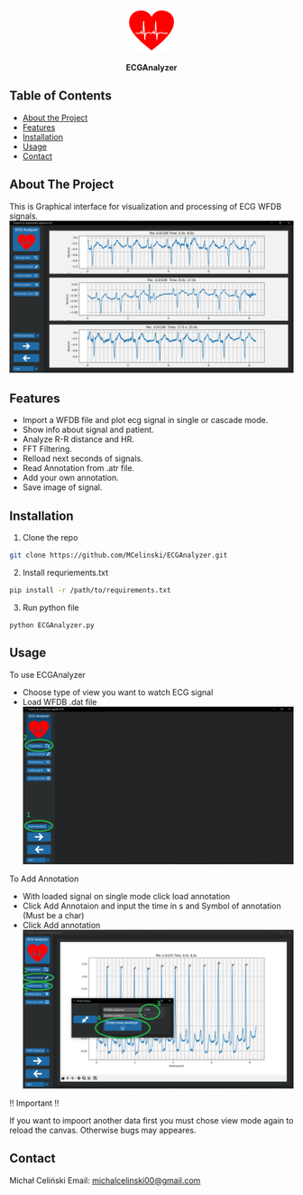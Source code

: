 <!--
repo name: ECGAnalyzer
description: An awesome README template to jumpstart your projects!
github name:  MCelinski
link: https://github.com/MCelinski/ECGAnalyzer
logo path: readmeimages/ecgg.png
screenshot: readmeimages/ss1.png
email: michalcelinski00@gmail.com
-->



<!-- PROJECT LOGO -->
<br />
<p align="center">
    <a href="LINK">
        <img src="readmeimages/ecgg.png" alt="Logo" width="80" height="80">
    </a>
    <p align="center">
        <b>ECGAnalyzer</b>
        <br />
    </p>




<!-- TABLE OF CONTENTS -->
## Table of Contents

* [About the Project](#about-the-project)
* [Features](#features)
* [Installation](#installation)
* [Usage](#usage)
* [Contact](#contact)



<!-- ABOUT THE PROJECT -->
## About The Project
This is Graphical interface for visualization and processing of ECG WFDB signals.
[![Product Name Screen Shot][product-screenshot]](readmeimages/ss1.png)

## Features
- Import a WFDB file and plot ecg signal in 
single or cascade mode.
- Show info about signal and patient.
- Analyze R-R distance and HR. 
- FFT Filtering.
- Relload next seconds of signals.
- Read Annotation from .atr file.
- Add your own annotation.
- Save image of signal.
## Installation

1. Clone the repo
```sh
git clone https://github.com/MCelinski/ECGAnalyzer.git
```
2. Install requriements.txt
```sh
pip install -r /path/to/requirements.txt
```
3. Run python file
```JS
python ECGAnalyzer.py
```
## Usage

To use ECGAnalyzer 
* Choose type of view you want to watch ECG signal
* Load WFDB .dat file 
[![Loading data][loading-data]](readmeimages/ss2.png)

To Add Annotation
* With loaded signal on single mode click load annotation
* Click Add Annotaion and input the time in s and Symbol of annotation (Must be a char)
* Click Add annotation
[![Adding Annotation][add-annotation]](readmeimages/ss3.png)

:bangbang: Important :bangbang:

If you want to impoort another data first you must chose view mode again to reload the canvas. Otherwise bugs may appeares.




## Contact

Michał Celiński 
Email: michalcelinski00@gmail.com

<!-- https://www.markdownguide.org/basic-syntax/#reference-style-links -->
[product-screenshot]: readmeimages/ss1.png
[loading-data]: readmeimages/ss2.png
[add-annotation]: readmeimages/ss3.png

